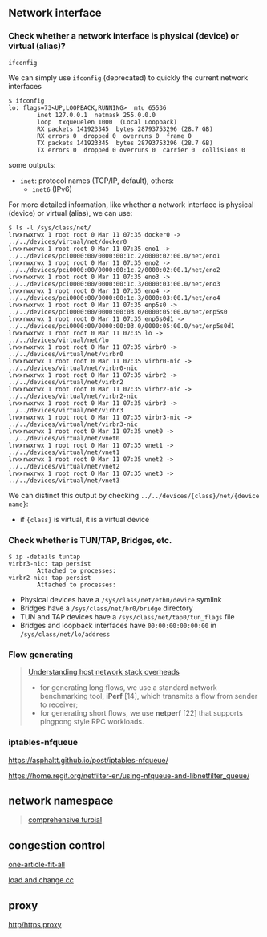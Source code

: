 ## Network interface

### Check whether a network interface is physical (device) or virtual (alias)?

`ifconfig`

We can simply use `ifconfig` (deprecated) to quickly the current network interfaces

``` shell
$ ifconfig
lo: flags=73<UP,LOOPBACK,RUNNING>  mtu 65536
        inet 127.0.0.1  netmask 255.0.0.0
        loop  txqueuelen 1000  (Local Loopback)
        RX packets 141923345  bytes 28793753296 (28.7 GB)
        RX errors 0  dropped 0  overruns 0  frame 0
        TX packets 141923345  bytes 28793753296 (28.7 GB)
        TX errors 0  dropped 0 overruns 0  carrier 0  collisions 0
```

some outputs:

- `inet`: protocol names (TCP/IP, default), others:
    - `inet6` (IPv6)



For more detailed information, like whether a network interface is physical (device) or virtual (alias), we can use:

```shell
$ ls -l /sys/class/net/
lrwxrwxrwx 1 root root 0 Mar 11 07:35 docker0 -> ../../devices/virtual/net/docker0
lrwxrwxrwx 1 root root 0 Mar 11 07:35 eno1 -> ../../devices/pci0000:00/0000:00:1c.2/0000:02:00.0/net/eno1
lrwxrwxrwx 1 root root 0 Mar 11 07:35 eno2 -> ../../devices/pci0000:00/0000:00:1c.2/0000:02:00.1/net/eno2
lrwxrwxrwx 1 root root 0 Mar 11 07:35 eno3 -> ../../devices/pci0000:00/0000:00:1c.3/0000:03:00.0/net/eno3
lrwxrwxrwx 1 root root 0 Mar 11 07:35 eno4 -> ../../devices/pci0000:00/0000:00:1c.3/0000:03:00.1/net/eno4
lrwxrwxrwx 1 root root 0 Mar 11 07:35 enp5s0 -> ../../devices/pci0000:00/0000:00:03.0/0000:05:00.0/net/enp5s0
lrwxrwxrwx 1 root root 0 Mar 11 07:35 enp5s0d1 -> ../../devices/pci0000:00/0000:00:03.0/0000:05:00.0/net/enp5s0d1
lrwxrwxrwx 1 root root 0 Mar 11 07:35 lo -> ../../devices/virtual/net/lo
lrwxrwxrwx 1 root root 0 Mar 11 07:35 virbr0 -> ../../devices/virtual/net/virbr0
lrwxrwxrwx 1 root root 0 Mar 11 07:35 virbr0-nic -> ../../devices/virtual/net/virbr0-nic
lrwxrwxrwx 1 root root 0 Mar 11 07:35 virbr2 -> ../../devices/virtual/net/virbr2
lrwxrwxrwx 1 root root 0 Mar 11 07:35 virbr2-nic -> ../../devices/virtual/net/virbr2-nic
lrwxrwxrwx 1 root root 0 Mar 11 07:35 virbr3 -> ../../devices/virtual/net/virbr3
lrwxrwxrwx 1 root root 0 Mar 11 07:35 virbr3-nic -> ../../devices/virtual/net/virbr3-nic
lrwxrwxrwx 1 root root 0 Mar 11 07:35 vnet0 -> ../../devices/virtual/net/vnet0
lrwxrwxrwx 1 root root 0 Mar 11 07:35 vnet1 -> ../../devices/virtual/net/vnet1
lrwxrwxrwx 1 root root 0 Mar 11 07:35 vnet2 -> ../../devices/virtual/net/vnet2
lrwxrwxrwx 1 root root 0 Mar 11 07:35 vnet3 -> ../../devices/virtual/net/vnet3
```

We can distinct this output by checking `../../devices/{class}/net/{device name}`:

- if `{class}` is virtual, it is a virtual device



### Check whether is TUN/TAP, Bridges, etc.

```shell
$ ip -details tuntap
virbr3-nic: tap persist
        Attached to processes:
virbr2-nic: tap persist
        Attached to processes:
```

- Physical devices have a `/sys/class/net/eth0/device` symlink
- Bridges have a `/sys/class/net/br0/bridge` directory
- TUN and TAP devices have a `/sys/class/net/tap0/tun_flags` file
- Bridges and loopback interfaces have `00:00:00:00:00:00` in `/sys/class/net/lo/address`



### Flow generating

> [Understanding host network stack overheads](https://dl.acm.org/doi/10.1145/3452296.3472888)
>
> - for generating long flows, we use a standard network benchmarking tool, **iPerf** [14], which transmits a flow from sender to receiver; 
> - for generating short flows, we use **netperf** [22] that supports pingpong style RPC workloads.


### iptables-nfqueue

https://asphaltt.github.io/post/iptables-nfqueue/

https://home.regit.org/netfilter-en/using-nfqueue-and-libnetfilter_queue/


## network namespace

> [comprehensive turoial](https://frfahim.github.io/posts/network-namespace/)



## congestion control

[one-article-fit-all](https://jasonmurray.org/posts/2021/tcpcca/)


[load and change cc](https://unix.stackexchange.com/questions/278215/add-tcp-congestion-control-variant-to-linux-ubuntu)

## proxy

[http/https proxy](https://tecadmin.net/setup-http-proxy-for-user-on-linux/#google_vignette)

